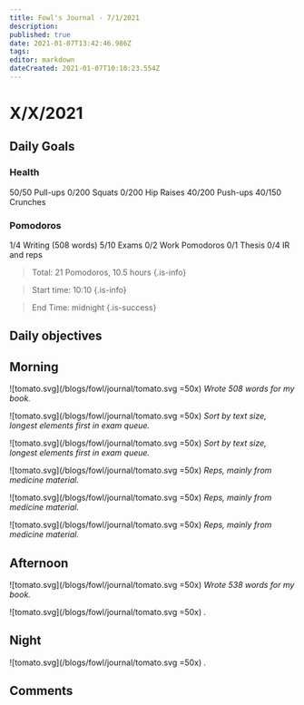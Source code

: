 ```yaml
---
title: Fowl's Journal - 7/1/2021
description: 
published: true
date: 2021-01-07T13:42:46.986Z
tags: 
editor: markdown
dateCreated: 2021-01-07T10:10:23.554Z
---
```


# X/X/2021


## Daily Goals 
### Health
50/50 Pull-ups
0/200 Squats
0/200 Hip Raises 
40/200 Push-ups
40/150 Crunches 
### Pomodoros
1/4 Writing (508 words)
5/10 Exams
0/2 Work Pomodoros
0/1 Thesis 
0/4 IR and reps 
> Total: 21 Pomodoros, 10.5 hours
{.is-info}


> Start time: 10:10 
{.is-info}

> End Time: midnight
{.is-success}


## Daily objectives
 

## Morning
![tomato.svg](/blogs/fowl/journal/tomato.svg =50x)
*Wrote 508 words for my book.*

![tomato.svg](/blogs/fowl/journal/tomato.svg =50x)
*Sort by text size, longest elements first in exam queue.*

![tomato.svg](/blogs/fowl/journal/tomato.svg =50x)
*Sort by text size, longest elements first in exam queue.*

![tomato.svg](/blogs/fowl/journal/tomato.svg =50x)
*Reps, mainly from medicine material.*

![tomato.svg](/blogs/fowl/journal/tomato.svg =50x)
*Reps, mainly from medicine material.*

![tomato.svg](/blogs/fowl/journal/tomato.svg =50x)
*Reps, mainly from medicine material.*


## Afternoon
![tomato.svg](/blogs/fowl/journal/tomato.svg =50x)
*Wrote 538 words for my book.*

![tomato.svg](/blogs/fowl/journal/tomato.svg =50x)
*.*
## Night
![tomato.svg](/blogs/fowl/journal/tomato.svg =50x)
*.*




## Comments












